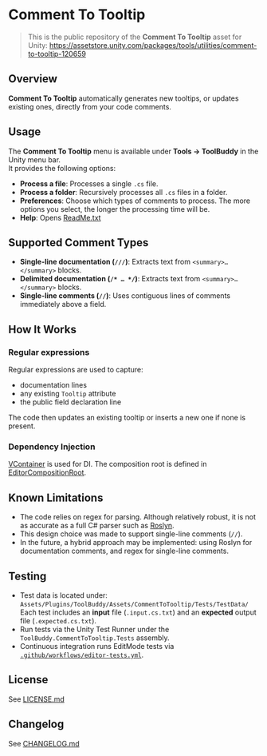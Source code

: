 # Comment To Tooltip

> This is the public repository of the **Comment To Tooltip** asset for Unity: https://assetstore.unity.com/packages/tools/utilities/comment-to-tooltip-120659

## Overview
**Comment To Tooltip** automatically generates new tooltips, or updates existing ones, directly from your code comments.

## Usage

The **Comment To Tooltip** menu is available under **Tools → ToolBuddy** in the Unity menu bar.  
It provides the following options:  
- **Process a file**: Processes a single `.cs` file.  
- **Process a folder**: Recursively processes all `.cs` files in a folder.  
- **Preferences**: Choose which types of comments to process. The more options you select, the longer the processing time will be.  
- **Help**: Opens [ReadMe.txt](Assets/Plugins/ToolBuddy/Assets/CommentToTooltip/ReadMe.txt)

## Supported Comment Types

- **Single-line documentation (`///`)**: Extracts text from `<summary>…</summary>` blocks.  
- **Delimited documentation (`/* … */`)**: Extracts text from `<summary>…</summary>` blocks.  
- **Single-line comments (`//`)**: Uses contiguous lines of comments immediately above a field.  

## How It Works

### Regular expressions

Regular expressions are used to capture:  
- documentation lines  
- any existing `Tooltip` attribute  
- the public field declaration line  

The code then updates an existing tooltip or inserts a new one if none is present.

### Dependency Injection

[VContainer](https://vcontainer.hadashikick.jp/) is used for DI. The composition root is defined in [EditorCompositionRoot](Assets/Plugins/ToolBuddy/Assets/CommentToTooltip/Editor/EditorCompositionRoot.cs).

## Known Limitations

- The code relies on regex for parsing. Although relatively robust, it is not as accurate as a full C# parser such as [Roslyn](https://github.com/dotnet/roslyn).  
- This design choice was made to support single-line comments (`//`).  
- In the future, a hybrid approach may be implemented: using Roslyn for documentation comments, and regex for single-line comments.  

## Testing

- Test data is located under:  
  `Assets/Plugins/ToolBuddy/Assets/CommentToTooltip/Tests/TestData/`  
  Each test includes an **input** file (`.input.cs.txt`) and an **expected** output file (`.expected.cs.txt`).  
- Run tests via the Unity Test Runner under the `ToolBuddy.CommentToTooltip.Tests` assembly.  
- Continuous integration runs EditMode tests via [`.github/workflows/editor-tests.yml`](.github/workflows/editor-tests.yml).

## License

See [LICENSE.md](LICENSE.md)

## Changelog

See [CHANGELOG.md](Assets/Plugins/ToolBuddy/Assets/CommentToTooltip/CHANGELOG.md)
